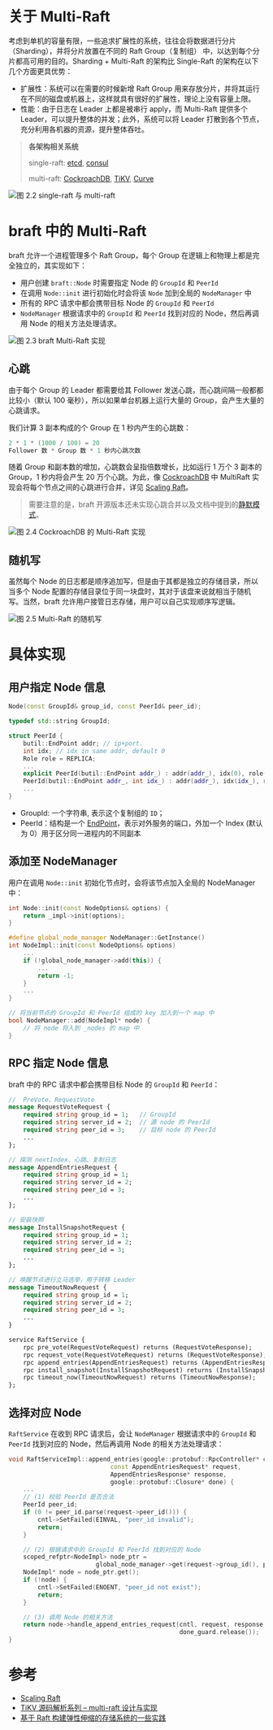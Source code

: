 关于 Multi-Raft
===

考虑到单机的容量有限，一些追求扩展性的系统，往往会将数据进行分片（Sharding），并将分片放置在不同的 Raft Group（复制组） 中，以达到每个分片都高可用的目的。Sharding + Multi-Raft 的架构比 Single-Raft 的架构在以下几个方面更具优势：

* 扩展性：系统可以在需要的时候新增 Raft Group 用来存放分片，并将其运行在不同的磁盘或机器上，这样就具有很好的扩展性，理论上没有容量上限。
* 性能：由于日志在 Leader 上都是被串行 apply，而 Multi-Raft 提供多个 Leader，可以提升整体的并发；此外，系统可以将 Leader 打散到各个节点，充分利用各机器的资源，提升整体吞吐。

> **各架构相关系统**
>
> single-raft: [etcd][etcd], [consul][consul]
>
> multi-raft: [CockroachDB][cockroachdb], [TiKV][tikv], [Curve][curve]

![图 2.2 single-raft 与 multi-raft](image/2.2.png)

[cockroachdb]: https://github.com/cockroachdb/cockroach
[etcd]: https://github.com/etcd-io/etcd
[consul]: https://github.com/hashicorp/consul
[tikv]: https://github.com/tikv/tikv
[curve]: https://github.com/opencurve/curve

braft 中的 Multi-Raft
===

braft 允许一个进程管理多个 Raft Group，每个 Group 在逻辑上和物理上都是完全独立的，其实现如下：

* 用户创建 `braft::Node` 时需要指定 Node 的 `GroupId` 和 `PeerId`
* 在调用 `Node::init` 进行初始化时会将该 `Node` 加到全局的 `NodeManager` 中
* 所有的 RPC 请求中都会携带目标 Node 的 `GroupId` 和 `PeerId`
* `NodeManager` 根据请求中的 `GroupId` 和 `PeerId` 找到对应的 Node，然后再调用 Node 的相关方法处理请求。

![图 2.3  braft Multi-Raft 实现](image/2.3.png)

心跳
--

由于每个 Group 的 Leader 都需要给其 Follower 发送心跳，而心跳间隔一般都都比较小（默认 100 毫秒），所以如果单台机器上运行大量的 Group，会产生大量的心跳请求。

我们计算 3 副本构成的个 Group 在 1 秒内产生的心跳数：

```cpp
2 * 1 * (1000 / 100) = 20
Follower 数 * Group 数 * 1 秒内心跳次数
```

随着 Group 和副本数的增加，心跳数会呈指倍数增长，比如运行 1 万个 3 副本的 Group，1 秒内将会产生 20 万个心跳。为此，像 [CockroachDB][cockroachdb] 中 MultiRaft 实现会将每个节点之间的心跳进行合并，详见 [Scaling Raft][scaling-raft]。

> 需要注意的是，braft 开源版本还未实现心跳合并以及文档中提到的[静默模式](https://github.com/baidu/braft/blob/master/docs/cn/raft_protocol.md#%E5%8A%9F%E8%83%BD%E5%AE%8C%E5%96%84)。

![图 2.4  CockroachDB 的 Multi-Raft 实现](image/2.4.png)

[scaling-raft]: https://www.cockroachlabs.com/blog/scaling-raft/

随机写
---
虽然每个 Node 的日志都是顺序追加写，但是由于其都是独立的存储目录，所以当多个 Node 配置的存储目录位于同一块盘时，其对于该盘来说就相当于随机写。当然，braft 允许用户接管日志存储，用户可以自己实现顺序写逻辑。

![图 2.5  Multi-Raft 的随机写](image/2.5.png)

具体实现
===

用户指定 Node 信息
---

```cpp
Node(const GroupId& group_id, const PeerId& peer_id);
```

```cpp
typedef std::string GroupId;

struct PeerId {
    butil::EndPoint addr; // ip+port.
    int idx; // idx in same addr, default 0
    Role role = REPLICA;
    ...
    explicit PeerId(butil::EndPoint addr_) : addr(addr_), idx(0), role(REPLICA)  {}
    PeerId(butil::EndPoint addr_, int idx_) : addr(addr_), idx(idx_), role(REPLICA) {}
    ...
}
```

* GroupId: 一个字符串, 表示这个复制组的 `ID`；
* PeerId：结构是一个 [EndPoint][EndPoint]，表示对外服务的端口，外加一个 Index (默认为 0）用于区分同一进程内的不同副本

[EndPoint]: https://github.com/brpc/brpc/blob/master/src/butil/endpoint.h

<!--
TODO:
> PeerId 中 Index 的作用是让同一 Raft Group 中不同的副本能运行在同一个进程内。通常我们出于故障域考虑是会将不同的副本运行在不同的机器上，所以不用考虑这个 Index，使用默认值 0 即可。但是如果特别场景下需要运行在一个进程下，由于各副本的 `GroupId` 和 `Endpoint` 都相同，所以需要通过 Index 来区分。 // 存疑：https://github.com/baidu/braft/issues/205
-->

添加至 NodeManager
---

用户在调用 `Node::init` 初始化节点时，会将该节点加入全局的 NodeManager 中：

```cpp
int Node::init(const NodeOptions& options) {
    return _impl->init(options);
}

#define global_node_manager NodeManager::GetInstance()
int NodeImpl::init(const NodeOptions& options)
    ...
    if (!global_node_manager->add(this)) {
        ...
        return -1;
    }
    ...
}

// 将当前节点的 GroupId 和 PeerId 组成的 key 加入到一个 map 中
bool NodeManager::add(NodeImpl* node) {
    // 将 node 将入到 _nodes 的 map 中
}
```

RPC 指定 Node 信息
---

braft 中的 RPC 请求中都会携带目标 Node 的 `GroupId` 和 `PeerId`：

```proto
//  PreVote、RequestVote
message RequestVoteRequest {
    required string group_id = 1;   // GroupId
    required string server_id = 2;  // 源 node 的 PeerId
    required string peer_id = 3;    // 目标 node 的 PeerId
    ...
};

// 探测 nextIndex、心跳、复制日志
message AppendEntriesRequest {
    required string group_id = 1;
    required string server_id = 2;
    required string peer_id = 3;
    ...
};

// 安装快照
message InstallSnapshotRequest {
    required string group_id = 1;
    required string server_id = 2;
    required string peer_id = 3;
    ...
};

// 唤醒节点进行立马选举，用于转移 Leader
message TimeoutNowRequest {
    required string group_id = 1;
    required string server_id = 2;
    required string peer_id = 3;
    ...
}

service RaftService {
    rpc pre_vote(RequestVoteRequest) returns (RequestVoteResponse);
    rpc request_vote(RequestVoteRequest) returns (RequestVoteResponse);
    rpc append_entries(AppendEntriesRequest) returns (AppendEntriesResponse);
    rpc install_snapshot(InstallSnapshotRequest) returns (InstallSnapshotResponse);
    rpc timeout_now(TimeoutNowRequest) returns (TimeoutNowResponse);
};
```

选择对应 Node
---

`RaftService` 在收到 RPC 请求后，会让 `NodeManager` 根据请求中的 `GroupId` 和 `PeerId` 找到对应的 Node，然后再调用 Node 的相关方法处理请求：

```cpp
void RaftServiceImpl::append_entries(google::protobuf::RpcController* cntl_base,
                            const AppendEntriesRequest* request,
                            AppendEntriesResponse* response,
                            google::protobuf::Closure* done) {
    ...
    // (1) 校验 PeerId 是否合法
    PeerId peer_id;
    if (0 != peer_id.parse(request->peer_id())) {
        cntl->SetFailed(EINVAL, "peer_id invalid");
        return;
    }

    // (2) 根据请求中的 GroupId 和 PeerId 找到对应的 Node
    scoped_refptr<NodeImpl> node_ptr =
                        global_node_manager->get(request->group_id(), peer_id);
    NodeImpl* node = node_ptr.get();
    if (!node) {
        cntl->SetFailed(ENOENT, "peer_id not exist");
        return;
    }

    // (3) 调用 Node 的相关方法
    return node->handle_append_entries_request(cntl, request, response,
                                               done_guard.release());
}
```

参考
===
* [Scaling Raft](https://www.cockroachlabs.com/blog/scaling-raft/)
* [TiKV 源码解析系列 – multi-raft 设计与实现](https://cn.pingcap.com/blog/the-design-and-implementation-of-multi-raft/)
* [基于 Raft 构建弹性伸缩的存储系统的一些实践](https://cn.pingcap.com/blog/building-distributed-db-with-raft/)